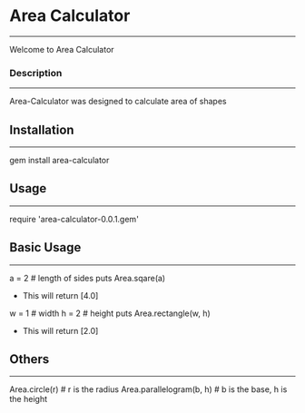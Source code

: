 # Area Calculator
---------
Welcome to Area Calculator

### Description
-----------
Area-Calculator was designed to calculate area of shapes

## Installation
------------
gem install area-calculator

## Usage
-----
require 'area-calculator-0.0.1.gem'

## Basic Usage
-----------
a = 2 # length of sides
puts Area.sqare(a)
- This will return [4.0]

w = 1 # width
h = 2 # height
puts Area.rectangle(w, h)
- This will return [2.0]

## Others
------
Area.circle(r) # r is the radius
Area.parallelogram(b, h) # b is the base, h is the height
